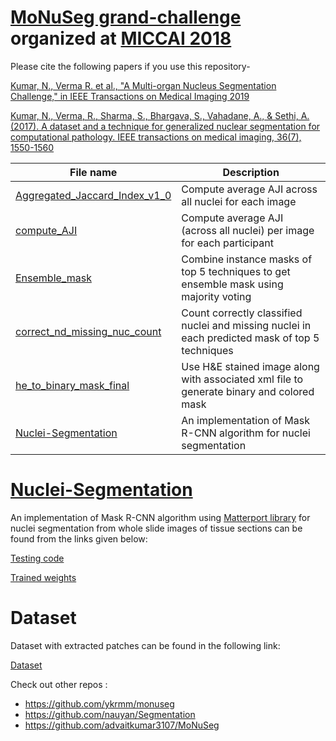 # [MoNuSeg grand-challenge](https://monuseg.grand-challenge.org/) organized at [MICCAI 2018](https://www.miccai2018.org/en/)

Please cite the following papers if you use this repository-

[Kumar, N., Verma R. et al., "A Multi-organ Nucleus Segmentation Challenge," in IEEE Transactions on Medical Imaging 2019](https://ieeexplore.ieee.org/document/8880654)

[Kumar, N., Verma, R., Sharma, S., Bhargava, S., Vahadane, A., & Sethi, A. (2017). A dataset and a technique for generalized nuclear segmentation for computational pathology. IEEE transactions on medical imaging, 36(7), 1550-1560](https://ieeexplore.ieee.org/document/7872382)



| **File name** | **Description** |
| ------------- | ------------- |
| [Aggregated_Jaccard_Index_v1_0](https://github.com/ruchikaverma-iitg/MoNuSeg/blob/master/Aggregated_Jaccard_Index_v1_0.m) | Compute average AJI across all nuclei for each image|
| [compute_AJI](https://github.com/RuchikaVermaVaid/MoNuSeg/blob/master/compute_AJI.m) | Compute average AJI (across all nuclei) per image for each participant|
| [Ensemble_mask](https://github.com/ruchikavermavaid/MoNuSeg/blob/master/ensemble_top_5.m) | Combine instance masks of top 5 techniques to get ensemble mask using majority voting|
| [correct_nd_missing_nuc_count](https://github.com/RuchikaVermaVaid/MoNuSeg/blob/master/correct_nd_missing_nuc_count.m) | Count correctly classified nuclei and missing nuclei in each predicted mask of top 5 techniques|
| [he_to_binary_mask_final](https://github.com/ruchikavermavaid/MoNuSeg/blob/master/he_to_binary_mask_final.m) | Use H&E stained image along with associated xml file to generate binary and colored mask|
| [Nuclei-Segmentation](https://github.com/ruchikaverma-iitg/Nuclei-Segmentation) | An implementation of Mask R-CNN algorithm for nuclei segmentation|

# [Nuclei-Segmentation](https://github.com/ruchikaverma-iitg/Nuclei-Segmentation)
An implementation of Mask R-CNN algorithm using [Matterport library](https://github.com/matterport/Mask_RCNN)
for nuclei segmentation from whole slide images of tissue sections can be found from the links given below: 

[Testing code](https://github.com/ruchikaverma-iitg/Nuclei-Segmentation/blob/master/Nuclei_Segmentation_testing_code.ipynb)

[Trained weights](https://drive.google.com/open?id=16oPaebQnZCMzEsEGvhSVPMvEhbKJPATQ)

# Dataset

Dataset with extracted patches can be found in the following link:

[Dataset](https://drive.google.com/drive/folders/1hUj9ToCYhIeIDOzfmj8BNp-BgLRRxbJX?usp=sharing)

Check out other repos :

- https://github.com/ykrmm/monuseg
- https://github.com/nauyan/Segmentation
- https://github.com/advaitkumar3107/MoNuSeg
